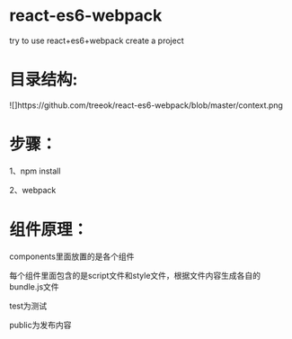 <h1>react-es6-webpack</h1>
<p>try to use react+es6+webpack create a project</p>


<h1>目录结构:</h1>
![]https://github.com/treeok/react-es6-webpack/blob/master/context.png

<h1>步骤：</h1>
  <p>1、npm install </p>
  <p>2、webpack</p>


<h1>组件原理：</h1>
  <p>components里面放置的是各个组件 </p>
  <p>每个组件里面包含的是script文件和style文件，根据文件内容生成各自的bundle.js文件</p>
  <p>test为测试</p>
  <p>public为发布内容</p>


